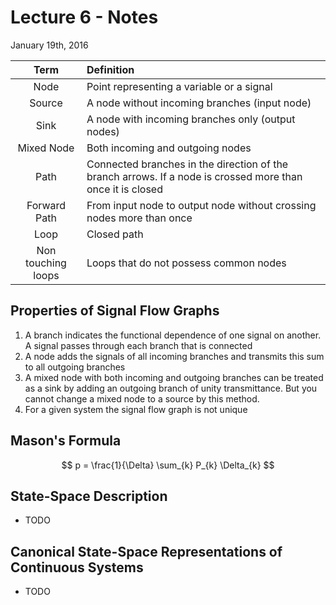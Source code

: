 # Lecture 6 - Notes
January 19th, 2016

| Term | Definition |
|:----:| :-------- |
| Node| Point representing a variable or a signal |
| Source| A node without incoming branches (input node) |
| Sink | A node with incoming branches only (output nodes) |
| Mixed Node | Both incoming and outgoing nodes |
| Path  | Connected branches in the direction of the branch arrows. If a node is crossed more than once it is closed|
| Forward Path | From input node to output node without crossing nodes more than once |
| Loop | Closed path |
| Non touching loops | Loops that do not possess common nodes |

## Properties of Signal Flow Graphs
1. A branch indicates the functional dependence of one signal on another. A signal passes through each branch that is connected
2. A node adds the signals of all incoming branches and transmits this sum to all outgoing branches
3. A mixed node with both incoming and outgoing branches can be treated as a sink by adding an outgoing branch of unity transmittance. But you cannot change a mixed node to a source by this method.
4. For a given system the signal flow graph is not unique

## Mason's Formula

$$
    p = \frac{1}{\Delta} \sum_{k} P_{k} \Delta_{k}
$$

## State-Space Description

- TODO

## Canonical State-Space Representations of Continuous Systems

- TODO
